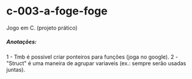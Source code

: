 # c-003-a-foge-foge
Jogo em C. (projeto prático)

##### Anotações:

1 - Tmb é possivel criar ponteiros para funções (joga no google).
2 - "Struct" é uma maneira de agrupar variaveis (ex.: sempre serão usadas juntas).
